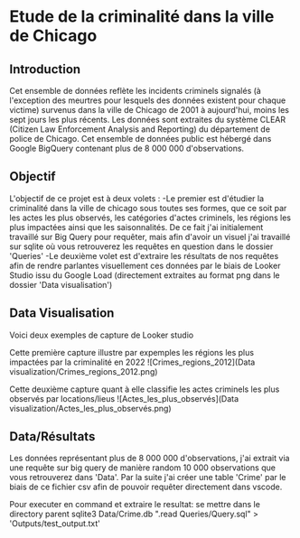 # Etude de la criminalité dans la ville de Chicago

## Introduction 
Cet ensemble de données reflète les incidents criminels signalés (à l'exception des meurtres pour lesquels des données existent pour chaque victime) survenus dans la ville de Chicago de 2001 à aujourd'hui, moins les sept jours les plus récents. Les données sont extraites du système CLEAR (Citizen Law Enforcement Analysis and Reporting) du département de police de Chicago.
Cet ensemble de données public est hébergé dans Google BigQuery contenant plus de 8 000 000 d'observations.

## Objectif 
L'objectif de ce projet est à deux volets :
-Le premier est d'étudier la criminalité dans la ville de chicago sous toutes ses formes, que ce soit par les actes les plus observés, les catégories d'actes criminels, les régions les plus impactées ainsi que les saisonnalités. De ce fait j'ai initialement travaillé sur Big Query pour requêter, mais afin d'avoir un visuel j'ai travaillé sur sqlite où vous retrouverez les requêtes en question dans le dossier 'Queries'
-Le deuxième volet est d'extraire les résultats de nos requêtes afin de rendre parlantes visuellement ces données par le biais de Looker Studio issu du Google Load (directement extraites au format png dans le dossier 'Data visualisation')


## Data Visualisation
Voici deux exemples de capture de Looker studio 

Cette première capture illustre par expemples les régions les plus impactées par la criminalité en 2022
![Crimes_regions_2012](Data visualization/Crimes_regions_2012.png)

Cette deuxième capture quant à elle classifie les actes criminels les plus observés par locations/lieus
![Actes_les_plus_observés](Data visualization/Actes_les_plus_observés.png)


## Data/Résultats
Les données représentant plus de 8 000 000 d'observations, j'ai extrait via une requête sur big query de manière random 10 000 observations que vous retrouverez dans 'Data'.
Par la suite j'ai créer une table 'Crime' par le biais de ce fichier csv afin de pouvoir requêter directement dans vscode.

Pour executer en command et extraire le resultat:
se mettre dans le directory parent
sqlite3 Data/Crime.db ".read Queries/Query.sql" > 'Outputs/test_output.txt'